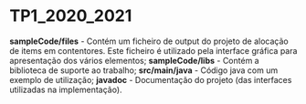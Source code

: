 # TP1_2020_2021
**sampleCode/files** - Contém um ficheiro de output do projeto de alocação de items em contentores. Este ficheiro é utilizado pela interface gráfica para apresentação dos vários elementos;
**sampleCode/libs** - Contém a biblioteca de suporte ao trabalho;
**src/main/java** - Código java com um exemplo de utilização;
**javadoc** - Documentação do projeto (das interfaces utilizadas na implementação). 